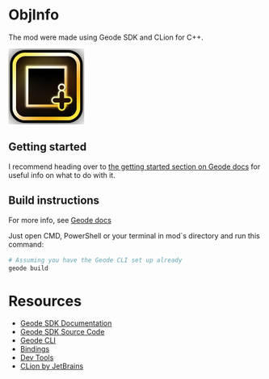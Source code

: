 # ObjInfo
The mod were made using Geode SDK and CLion for C++.

<img src="logo.png" width="150" alt="ObjInfo logo" />


## Getting started
I recommend heading over to [the getting started section on Geode docs](https://docs.geode-sdk.org/getting-started/) for useful info on what to do with it.

## Build instructions
For more info, see [Geode docs](https://docs.geode-sdk.org/getting-started/create-mod#build)

Just open CMD, PowerShell or your terminal in mod`s directory and run this command:
```sh
# Assuming you have the Geode CLI set up already
geode build
```

# Resources
* [Geode SDK Documentation](https://docs.geode-sdk.org/)
* [Geode SDK Source Code](https://github.com/geode-sdk/geode/)
* [Geode CLI](https://github.com/geode-sdk/cli)
* [Bindings](https://github.com/geode-sdk/bindings/)
* [Dev Tools](https://github.com/geode-sdk/DevTools)
* [CLion by JetBrains](https://www.jetbrains.com/clion/)
